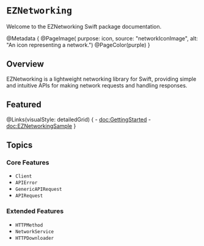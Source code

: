 # ``EZNetworking``

Welcome to the EZNetworking Swift package documentation.

@Metadata {
    @PageImage(
               purpose: icon,
               source: "networkIconImage",
               alt: "An icon representing a network.")
    @PageColor(purple)
}

## Overview

EZNetworking is a lightweight networking library for Swift, providing simple and intuitive APIs for making network requests and handling responses.

## Featured

@Links(visualStyle: detailedGrid) {
    - <doc:GettingStarted>
    - <doc:EZNetworkingSample>
}

## Topics

### Core Features
- ``Client``
- ``APIError``
- ``GenericAPIRequest``
- ``APIRequest``

### Extended Features
- ``HTTPMethod``
- ``NetworkService``
- ``HTTPDownloader``
